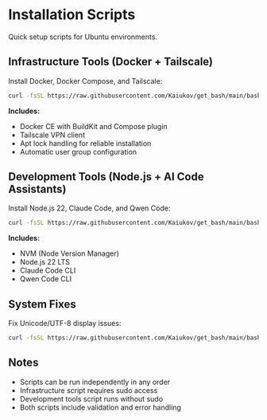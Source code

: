 # Installation Scripts

Quick setup scripts for Ubuntu environments.

## Infrastructure Tools (Docker + Tailscale)

Install Docker, Docker Compose, and Tailscale:
```bash
curl -fsSL https://raw.githubusercontent.com/Kaiukov/get_bash/main/bash/install_infrastructure.sh | bash
```

**Includes:**
- Docker CE with BuildKit and Compose plugin
- Tailscale VPN client
- Apt lock handling for reliable installation
- Automatic user group configuration

## Development Tools (Node.js + AI Code Assistants)

Install Node.js 22, Claude Code, and Qwen Code:
```bash
curl -fsSL https://raw.githubusercontent.com/Kaiukov/get_bash/main/bash/install_dev_tools.sh | bash
```

**Includes:**
- NVM (Node Version Manager)
- Node.js 22 LTS
- Claude Code CLI
- Qwen Code CLI

## System Fixes

Fix Unicode/UTF-8 display issues:
```bash
curl -fsSL https://raw.githubusercontent.com/Kaiukov/get_bash/main/bash/fix-unicode-bash.sh | bash
```

## Notes

- Scripts can be run independently in any order
- Infrastructure script requires sudo access
- Development tools script runs without sudo
- Both scripts include validation and error handling